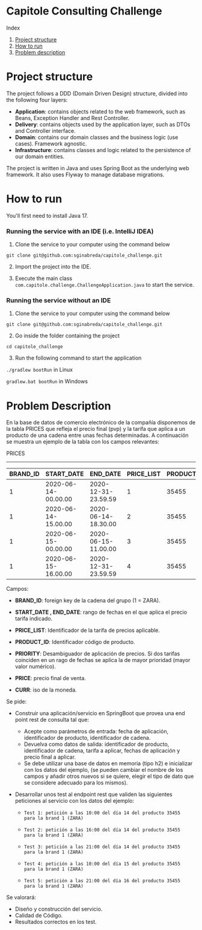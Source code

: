 # Capitole Consulting Challenge

Index
1) [Project structure](#project-structure)
2) [How to run](#how-to-run)
2) [Problem description](#problem-description)

# Project structure

The project follows a DDD (Domain Driven Design) structure, divided into the following four layers:
- **Application**: contains objects related to the web framework, such as Beans, Exception Handler and Rest Controller.
- **Delivery**: contains objects used by the application layer, such as DTOs and Controller interface. 
- **Domain**: contains our domain classes and the business logic (use cases). Framework agnostic.
- **Infrastructure**: contains classes and logic related to the persistence of our domain entities.

The project is written in Java and uses Spring Boot as the underlying web framework. It also uses
Flyway to manage database migrations.

# How to run

You'll first need to install Java 17.

### Running the service with an IDE (i.e. IntelliJ IDEA)

1) Clone the service to your computer using the command below

``git clone git@github.com:sginabreda/capitole_challenge.git``

2) Import the project into the IDE.

3) Execute the main class `com.capitole.challenge.ChallengeApplication.java` to start the service.

### Running the service without an IDE

1) Clone the service to your computer using the command below

``git clone git@github.com:sginabreda/capitole_challenge.git``

2) Go inside the folder containing the project

``cd capitole_challenge``

3) Run the following command to start the application

``./gradlew bootRun`` in Linux

``gradlew.bat bootRun`` in Windows

# Problem Description
En la base de datos de comercio electrónico de la compañía disponemos de la tabla PRICES que refleja el precio final (pvp) y la tarifa que aplica a un producto de una cadena entre unas fechas determinadas. A continuación se muestra un ejemplo de la tabla con los campos relevantes:


PRICES

-------

| BRAND_ID | START_DATE          | END_DATE            | PRICE_LIST | PRODUCT_ID | PRIORITY | PRICE | CURR |
|----------|---------------------|---------------------|------------|------------|----------|-------|------|
| 1        | 2020-06-14-00.00.00 | 2020-12-31-23.59.59 | 1          | 35455      | 0        | 35.50 | EUR  |
| 1        | 2020-06-14-15.00.00 | 2020-06-14-18.30.00 | 2          | 35455      | 1        | 25.45 | EUR  |
| 1        | 2020-06-15-00.00.00 | 2020-06-15-11.00.00 | 3          | 35455      | 1        | 30.50 | EUR  |
| 1        | 2020-06-15-16.00.00 | 2020-12-31-23.59.59 | 4          | 35455      | 1        | 38.95 | EUR  |

Campos:

- **BRAND_ID**: foreign key de la cadena del grupo (1 = ZARA).

- **START_DATE , END_DATE**: rango de fechas en el que aplica el precio tarifa indicado.

- **PRICE_LIST**: Identificador de la tarifa de precios aplicable.

- **PRODUCT_ID**: Identificador código de producto.

- **PRIORITY**: Desambiguador de aplicación de precios. Si dos tarifas coinciden en un rago de fechas se aplica la de mayor prioridad (mayor valor numérico).

- **PRICE**: precio final de venta.

- **CURR**: iso de la moneda.

Se pide:

- Construir una aplicación/servicio en SpringBoot que provea una end point rest de consulta  tal que:
  - Acepte como parámetros de entrada: fecha de aplicación, identificador de producto, identificador de cadena.
  - Devuelva como datos de salida: identificador de producto, identificador de cadena, tarifa a aplicar, fechas de aplicación y precio final a aplicar.
  - Se debe utilizar una base de datos en memoria (tipo h2) e inicializar con los datos del ejemplo, (se pueden cambiar el nombre de los campos y añadir otros nuevos si se quiere, elegir el tipo de dato que se considere adecuado para los mismos).

- Desarrollar unos test al endpoint rest que  validen las siguientes peticiones al servicio con los datos del ejemplo:

  - `Test 1: petición a las 10:00 del día 14 del producto 35455   para la brand 1 (ZARA)`

  - `Test 2: petición a las 16:00 del día 14 del producto 35455   para la brand 1 (ZARA)`

  - `Test 3: petición a las 21:00 del día 14 del producto 35455   para la brand 1 (ZARA)`

  - `Test 4: petición a las 10:00 del día 15 del producto 35455   para la brand 1 (ZARA)`

  - `Test 5: petición a las 21:00 del día 16 del producto 35455   para la brand 1 (ZARA)`

Se valorará:

- Diseño y construcción del servicio.
- Calidad de Código.
- Resultados correctos en los test.